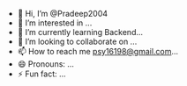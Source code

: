 - 👋 Hi, I’m @Pradeep2004
- 👀 I’m interested in ...
- 🌱 I’m currently learning Backend...
- 💞️ I’m looking to collaborate on ...
- 📫 How to reach me psy16198@gmail.com...
- 😄 Pronouns: ...
- ⚡ Fun fact: ...

<!---
Pradeep3020/Pradeep3020 is a ✨ special ✨ repository because its `README.md` (this file) appears on your GitHub profile.
You can click the Preview link to take a look at your changes.
--->
